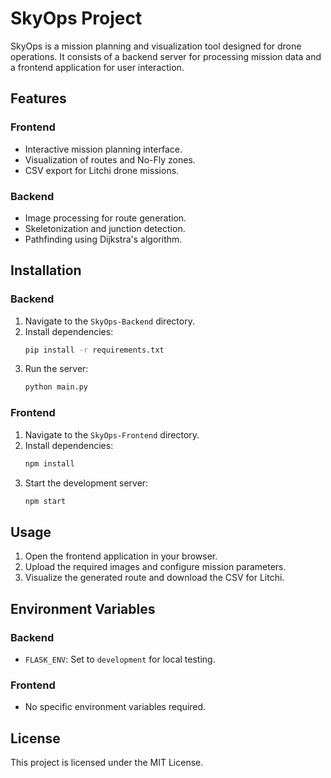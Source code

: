 # SkyOps Project

SkyOps is a mission planning and visualization tool designed for drone operations. It consists of a backend server for processing mission data and a frontend application for user interaction.

## Features

### Frontend
- Interactive mission planning interface.
- Visualization of routes and No-Fly zones.
- CSV export for Litchi drone missions.

### Backend
- Image processing for route generation.
- Skeletonization and junction detection.
- Pathfinding using Dijkstra's algorithm.

## Installation

### Backend
1. Navigate to the `SkyOps-Backend` directory.
2. Install dependencies:
   ```bash
   pip install -r requirements.txt
   ```
3. Run the server:
   ```bash
   python main.py
   ```

### Frontend
1. Navigate to the `SkyOps-Frontend` directory.
2. Install dependencies:
   ```bash
   npm install
   ```
3. Start the development server:
   ```bash
   npm start
   ```

## Usage

1. Open the frontend application in your browser.
2. Upload the required images and configure mission parameters.
3. Visualize the generated route and download the CSV for Litchi.

## Environment Variables

### Backend
- `FLASK_ENV`: Set to `development` for local testing.

### Frontend
- No specific environment variables required.

## License

This project is licensed under the MIT License.
